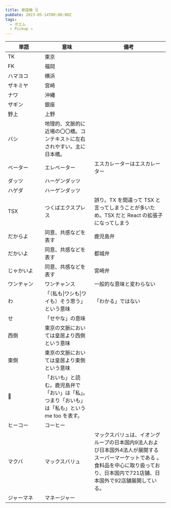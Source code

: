 ```yaml
---
title: 単語帳 🗒
pubDate: 2023-05-14T00:00:00Z
tags: 
  - ポエム
  - Pickup ⭐️
---
```



| <div style="width:100px">単語</div> | 意味                                                                     | 備考                                              |
| ----------------------------------- | ------------------------------------------------------------------------ | ------------------------------------------------- |
| TK                                  | 東京                                                                     |                                                   |
| FK                                  | 福岡                                                                     |                                                   |
| ハマヨコ                            | 横浜                                                                     |                                                   |
| ザキミヤ                            | 宮崎                                                                     |                                                   |
| ナワ                                | 沖縄                                                                     |                                                   |
| ザギン                              | 銀座                                                                     |                                                   |
| 野上                                | 上野                                                                     |                                                   |
| バシ                                | 地理的、文脈的に近場の〇〇橋。コンテキストに左右されやすい。主に日本橋。 |                                                   |
| ベーター                            | エレベーター                                                             | エスカレーターはエスカレーター                    |
| ダッツ                              | ハーゲンダッツ                                                           |                                                   |
| ハゲダ                              | ハーゲンダッツ                                                           |                                                   |
| TSX                                 | つくばエクスプレス                                                       | 誤り。TX を間違って TSX と言ってしまうことが多いため。TSX だと React の拡張子になってしまう |
| だからよ                            | 同意、共感などを表す                                                     | 鹿児島弁                                          |
| だかいよ                            | 同意、共感などを表す                                                     | 都城弁                                            |
| じゃかいよ                          | 同意、共感などを表す                                                     | 宮崎弁                                            |
| ワンチャン                          | ワンチャンス                                                             | 一般的な意味と変わらない                          |
| わ                                  | 「（私も\|ワシも\|ワイも）そう思う」という意味                           | 「わかる」ではない                                |
| せ                                  | 「せやな」の意味                                                         |                                                   |
| 西側                                | 東京の文脈においては皇居より西側という意味                               |                                                   |
| 東側                                | 東京の文脈においては皇居より東側という意味                               |                                                   |
| 🍠                                   | 「おいも」と読む。鹿児島弁で「おい」は「私」。つまり「おいも」は「私も」という me too を表す。                                                                         |                                                   |
|ヒーコー|コーヒー||
|マクバ|マックスバリュ|マックスバリュは、イオングループの日本国内9法人および日本国外4法人が展開するスーパーマーケットである 。食料品を中心に取り扱っており、日本国内で721店舗、日本国外で92店舗展開している。 |
|ジャーマネ|マネージャー||
